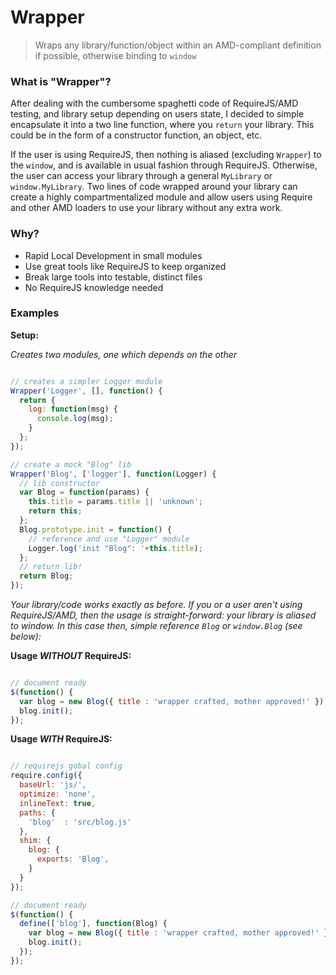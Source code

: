 
# Wrapper

> Wraps any library/function/object within an AMD-compliant definition if possible, otherwise binding to `window`

### What is "Wrapper"?

After dealing with the cumbersome spaghetti code of RequireJS/AMD testing, and library setup depending on users state, I decided to simple encapsulate it into a two line function, where you `return` your library. This could be in the form of a constructor function, an object, etc. 

If the user is using RequireJS, then nothing is aliased (excluding `Wrapper`) to the `window`, and is available in usual fashion through RequireJS. Otherwise, the user can access your library through a general `MyLibrary` or `window.MyLibrary`. Two lines of code wrapped around your library can create a highly compartmentalized module and allow users using Require and other AMD loaders to use your library without any extra work.

### Why?

  * Rapid Local Development in small modules
  * Use great tools like RequireJS to keep organized
  * Break large tools into testable, distinct files
  * No RequireJS knowledge needed

### Examples

**Setup:**

_Creates two modules, one which depends on the other_

```javascript

// creates a simpler Logger module
Wrapper('Logger', [], function() {
  return {
    log: function(msg) {
      console.log(msg);
    }
  };
});

// create a mock "Blog" lib 
Wrapper('Blog', ['logger'], function(Logger) {
  // lib constructor
  var Blog = function(params) {
    this.title = params.title || 'unknown';
    return this;
  };
  Blog.prototype.init = function() {
    // reference and use "Logger" module
    Logger.log('init "Blog": '+this.title);
  };
  // return lib!
  return Blog;
});

```

_Your library/code works exactly as before. If you or a user aren't using RequireJS/AMD, then the usage is straight-forward: your library is aliased to window. In this case then, simple reference `Blog` or `window.Blog` (see below):_

**Usage _WITHOUT_ RequireJS:**

```javascript

// document ready
$(function() {
  var blog = new Blog({ title : 'wrapper crafted, mother approved!' });
  blog.init();
});

```

**Usage _WITH_ RequireJS:**

```javascript

// requirejs gobal config
require.config({
  baseUrl: 'js/',
  optimize: 'none',
  inlineText: true,
  paths: {
    'blog'  : 'src/blog.js'
  },
  shim: {
    blog: {
      exports: 'Blog',
    }
  }
});

// document ready
$(function() {
  define(['blog'], function(Blog) {
    var blog = new Blog({ title : 'wrapper crafted, mother approved!' });
    blog.init();
  });
});

```


